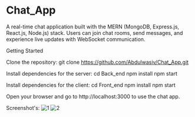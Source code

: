 # Chat_App

A real-time chat application built with the MERN (MongoDB, Express.js, React.js, Node.js) stack. Users can join chat rooms, send messages, and experience live updates with WebSocket communication.

Getting Started

Clone the repository:
git clone https://github.com/Abdulwasiv/Chat_App.git

Install dependencies for the server:
cd Back_end
npm install
npm start

Install dependencies for the client:
cd Front_end
npm install
npm start

Open your browser and go to http://localhost:3000 to use the chat app.

Screenshot's:
![1](https://github.com/Abdulwasiv/Chat_App/assets/113840728/6c3697a9-2af4-40cc-a7fd-d1f25f103a5e)
![2](https://github.com/Abdulwasiv/Chat_App/assets/113840728/0809f800-008e-47e2-80a1-bae0980688cc)

